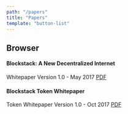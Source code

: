 ```yaml
---
path: "/papers"
title: "Papers"
template: "button-list"
---
```


## Browser

#### Blockstack: A New Decentralized Internet
Whitepaper Version 1.0 - May 2017
<a href="https://blockstack.org/whitepaper.pdf" target="_blank" class="button">PDF</a>

#### Blockstack Token Whitepaper
Token Whitepaper Version 1.0 - Oct 2017
<a href="https://blockstack.org/tokenpaper.pdf" target="_blank" class="button">PDF</a>